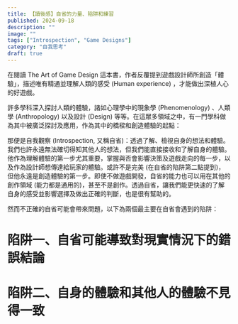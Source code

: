 ```yaml
---
title: 【讀後感】自省的力量、陷阱和練習
published: 2024-09-18
description: ""
image: ""
tags: ["Introspection", "Game Designs"]
category: "自我思考"
draft: true
---
```


在閱讀 The Art of Game Design 這本書，作者反覆提到遊戲設計師所創造「體驗」，描述唯有精通並理解人類的感受 (Human experience) ，才能做出深植人心的好遊戲。

許多學科深入探討人類的體驗，諸如心理學中的現象學 (Phenomenology) 、人類學 (Anthropology) 以及設計 (Design) 等等。在這眾多領域之中，有一門學科做為其中被廣泛探討及應用，作為其中的橋樑和創造體驗的起點：

那便是自我觀察 (Introspection, 又稱自省)：透過了解、檢視自身的想法和體驗。我們也許永遠無法確切得知其他人的想法，但我們能直接接收和了解自身的體驗。他作為理解體驗的第一步尤其重要，掌握與否會影響決策及遊戲走向的每一步，以及作為設計師想傳達給玩家的體驗。或許不是完美 (在自省的陷阱第二點提到)，但他永遠是創造體驗的第一步。即使不做遊戲開發，自省的能力也可以用在其他的創作領域 (能力都是通用的)，甚至不是創作。透過自省，讓我們能更快速的了解自身的感受並影響選擇及做出正確的判斷，也是很有幫助的。

然而不正確的自省可能會帶來問題，以下為兩個最主要在自省會遇到的陷阱：

# 陷阱一、自省可能導致對現實情況下的錯誤結論

# 陷阱二、自身的體驗和其他人的體驗不見得一致

